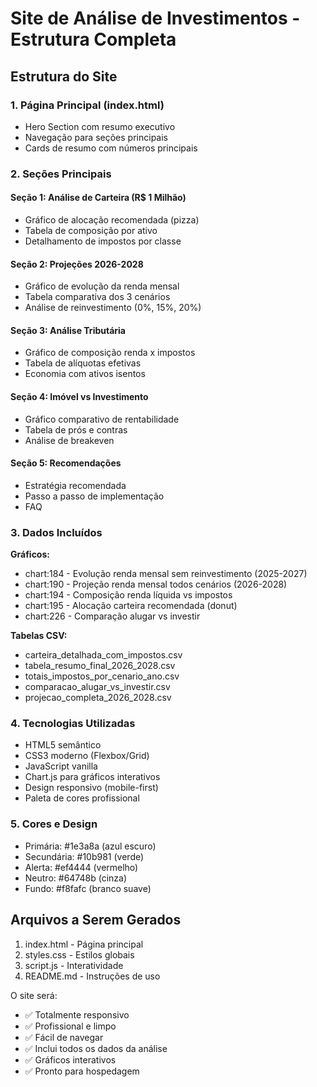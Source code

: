 # Site de Análise de Investimentos - Estrutura Completa

## Estrutura do Site

### 1. Página Principal (index.html)
- Hero Section com resumo executivo
- Navegação para seções principais
- Cards de resumo com números principais

### 2. Seções Principais

#### Seção 1: Análise de Carteira (R$ 1 Milhão)
- Gráfico de alocação recomendada (pizza)
- Tabela de composição por ativo
- Detalhamento de impostos por classe

#### Seção 2: Projeções 2026-2028
- Gráfico de evolução da renda mensal
- Tabela comparativa dos 3 cenários
- Análise de reinvestimento (0%, 15%, 20%)

#### Seção 3: Análise Tributária
- Gráfico de composição renda x impostos
- Tabela de alíquotas efetivas
- Economia com ativos isentos

#### Seção 4: Imóvel vs Investimento
- Gráfico comparativo de rentabilidade
- Tabela de prós e contras
- Análise de breakeven

#### Seção 5: Recomendações
- Estratégia recomendada
- Passo a passo de implementação
- FAQ

### 3. Dados Incluídos

**Gráficos:**
- chart:184 - Evolução renda mensal sem reinvestimento (2025-2027)
- chart:190 - Projeção renda mensal todos cenários (2026-2028)
- chart:194 - Composição renda líquida vs impostos
- chart:195 - Alocação carteira recomendada (donut)
- chart:226 - Comparação alugar vs investir

**Tabelas CSV:**
- carteira_detalhada_com_impostos.csv
- tabela_resumo_final_2026_2028.csv
- totais_impostos_por_cenario_ano.csv
- comparacao_alugar_vs_investir.csv
- projecao_completa_2026_2028.csv

### 4. Tecnologias Utilizadas
- HTML5 semântico
- CSS3 moderno (Flexbox/Grid)
- JavaScript vanilla
- Chart.js para gráficos interativos
- Design responsivo (mobile-first)
- Paleta de cores profissional

### 5. Cores e Design
- Primária: #1e3a8a (azul escuro)
- Secundária: #10b981 (verde)
- Alerta: #ef4444 (vermelho)
- Neutro: #64748b (cinza)
- Fundo: #f8fafc (branco suave)

## Arquivos a Serem Gerados

1. index.html - Página principal
2. styles.css - Estilos globais
3. script.js - Interatividade
4. README.md - Instruções de uso

O site será:
- ✅ Totalmente responsivo
- ✅ Profissional e limpo
- ✅ Fácil de navegar
- ✅ Inclui todos os dados da análise
- ✅ Gráficos interativos
- ✅ Pronto para hospedagem
